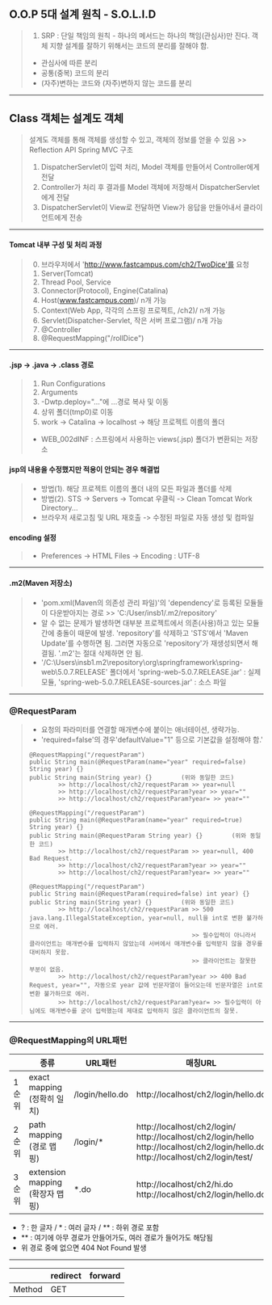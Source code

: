 ## O.O.P 5대 설계 원칙 - S.O.L.I.D

> 1. SRP : 단일 책임의 원칙 - 하나의 메서드는 하나의 책임(관심사)만 진다.
> 객체 지향 설계를 잘하기 위해서는 코드의 분리를 잘해야 함.
> - 관심사에 따른 분리
> - 공통(중복) 코드의 분리
> - (자주)변하는 코드와 (자주)변하지 않는 코드를 분리

___

## Class 객체는 설계도 객체

> 설계도 객체를 통해 객체를 생성할 수 있고, 객체의 정보를 얻을 수 있음 >> Reflection API
> Spring MVC 구조
> 1. DispatcherServlet이 입력 처리, Model 객체를 만들어서 Controller에게 전달
> 2. Controller가 처리 후 결과를 Model 객체에 저장해서 DispatcherServlet에게 전달
> 3. DispatcherServlet이 View로 전달하면 View가 응답을 만들어내서 클라이언트에게 전송

___

#### Tomcat 내부 구성 및 처리 과정
> 0. 브라우저에서 'http://www.fastcampus.com/ch2/TwoDice'를 요청
> 1. Server(Tomcat)
> 2. Thread Pool, Service
> 3. Connector(Protocol), Engine(Catalina)
> 4. Host(www.fastcampus.com)/ n개 가능
> 5. Context(Web App, 각각의 스프링 프로젝트, /ch2)/ n개 가능
> 6. Servlet(Dispatcher-Servlet, 작은 서버 프로그램)/ n개 가능
> 7. @Controller
> 8. @RequestMapping("/rollDice")

___

#### .jsp -> .java -> .class 경로
> 1. Run Configurations
> 2. Arguments
> 3. -Dwtp.deploy="..."에 ...경로 복사 및 이동
> 4. 상위 폴더(tmp0)로 이동
> 5. work -> Catalina -> localhost -> 해당 프로젝트 이름의 폴더
> - WEB_002dINF : 스프링에서 사용하는 views(.jsp) 폴더가 변환되는 저장소
> 
#### jsp의 내용을 수정했지만 적용이 안되는 경우 해결법
> - 방법(1). 해당 프로젝트 이름의 폴더 내의 모든 파일과 폴더를 삭제
> - 방법(2). STS -> Servers -> Tomcat 우클릭 -> Clean Tomcat Work Directory...
> - 브라우저 새로고침 및 URL 재호출 -> 수정된 파일로 자동 생성 및 컴파일
>
#### encoding 설정
> - Preferences -> HTML Files -> Encoding : UTF-8

___

#### .m2(Maven 저장소)
> - 'pom.xml(Maven의 의존성 관리 파일)'의 'dependency'로 등록된 모듈들이 다운받아지는 경로 >> 'C:/User/insb1/.m2/repository'
> - 알 수 없는 문제가 발생하면 대부분 프로젝트에서 의존(사용)하고 있는 모듈 간에 충돌이 때문에 발생. 'repository'를 삭제하고 'STS'에서 'Maven Update'를 수행하면 됨. 그러면 자동으로 'repository'가 재생성되면서 해결됨. '.m2'는 절대 삭제하면 안 됨.
> - '/C:\Users\insb1\.m2\repository\org\springframework\spring-web\5.0.7.RELEASE' 폴더에서 'spring-web-5.0.7.RELEASE.jar' : 실제 모듈, 'spring-web-5.0.7.RELEASE-sources.jar' : 소스 파일

___

### @RequestParam
> - 요청의 파라미터를 연결할 매개변수에 붙이는 애너테이션, 생략가능.
> - 'required=false'의 경우'defaultValue="1" 등으로 기본값을 설정해야 함.'
> ~~~
> @RequestMapping("/requestParam")
> public String main(@RequestParam(name="year" required=false) String year) {}
> public String main(String year) {}        (위와 동일한 코드)
>         >> http://localhost/ch2/requestParam >> year=null
>         >> http://localhost/ch2/requestParam?year >> year=""
>         >> http://localhost/ch2/requestParam?year= >> year=""
> ~~~
> ~~~
> @RequestMapping("/requestParam")
> public String main(@RequestParam(name="year" required=true) String year) {}
> public String main(@RequestParam String year) {}        (위와 동일한 코드)
>         >> http://localhost/ch2/requestParam >> year=null, 400 Bad Request.
>         >> http://localhost/ch2/requestParam?year >> year=""
>         >> http://localhost/ch2/requestParam?year= >> year=""
> ~~~
> ~~~
> @RequestMapping("/requestParam")
> public String main(@RequestParam(required=false) int year) {}
> public String main(String year) {}        (위와 동일한 코드)
>         >> http://localhost/ch2/requestParam >> 500 java.lang.IllegalStateException, year=null, null을 int로 변환 불가하므로 에러.
>                                              >> 필수입력이 아니라서 클라이언트는 매개변수를 입력하지 않았는데 서버에서 매개변수를 입력받지 않을 경우를 대비하지 못함.
>                                              >> 클라이언트는 잘못한 부분이 없음.
>         >> http://localhost/ch2/requestParam?year >> 400 Bad Request, year="", 자동으로 year 값에 빈문자열이 들어오는데 빈문자열은 int로 변환 불가하므로 에러.
>         >> http://localhost/ch2/requestParam?year= >> 필수입력이 아님에도 매개변수를 굳이 입력했는데 제대로 입력하지 않은 클라이언트의 잘못.
> ~~~

___
### @RequestMapping의 URL패턴

|     |종류|URL패턴|매칭URL|
|-----|----|-------|-------|
|1순위|exact mapping<br>(정확히 일치)|/login/hello.do|http://localhost/ch2/login/hello.do|
|2순위|path mapping<br>(경로 맵핑)|/login/*|http://localhost/ch2/login/<br>http://localhost/ch2/login/hello<br>http://localhost/ch2/login/hello.do<br>http://localhost/ch2/login/test/|
|3순위|extension mapping<br>(확장자 맵핑)|*.do|http://localhost/ch2/hi.do<br>http://localhost/ch2/login/hello.do|

- ? : 한 글자 / * : 여러 글자 / ** : 하위 경로 포함
- ** : 여기에 아무 경로가 안들어가도, 여러 경로가 들어가도 해당됨
- 위 경로 중에 없으면 404 Not Found 발생

___

|      |redirect|forward|
|------|--------|-------|
|Method|GET||

